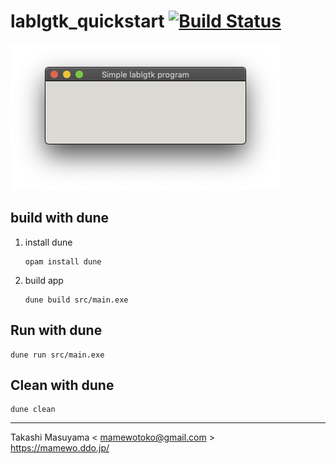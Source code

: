 lablgtk_quickstart [![Build Status](https://travis-ci.org/mamewotoko/lablgtk_quickstart.svg?branch=master)](https://travis-ci.org/mamewotoko/lablgtk_quickstart)
==================

![screenshot](doc/screenshot.png)

build with dune
---------------

1. install dune

    ```
    opam install dune
    ```

2. build app

    ```
    dune build src/main.exe
    ```

Run with dune
-------------

```
dune run src/main.exe
```


Clean with dune
-------------

```
dune clean
```

----
Takashi Masuyama < mamewotoko@gmail.com >  
https://mamewo.ddo.jp/
